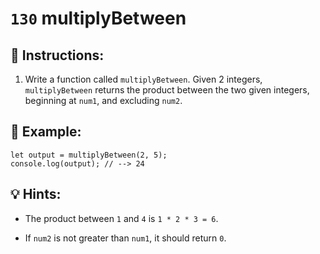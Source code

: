 # `130` multiplyBetween

## 📝 Instructions:

1. Write a function called `multiplyBetween`. Given 2 integers, `multiplyBetween` returns the product between the two given integers, beginning at `num1`, and excluding `num2`.

## 📎 Example:

```Js
let output = multiplyBetween(2, 5);
console.log(output); // --> 24
```

## 💡 Hints:

+ The product between `1` and `4` is `1 * 2 * 3 = 6`.

* If `num2` is not greater than `num1`, it should return `0`.
